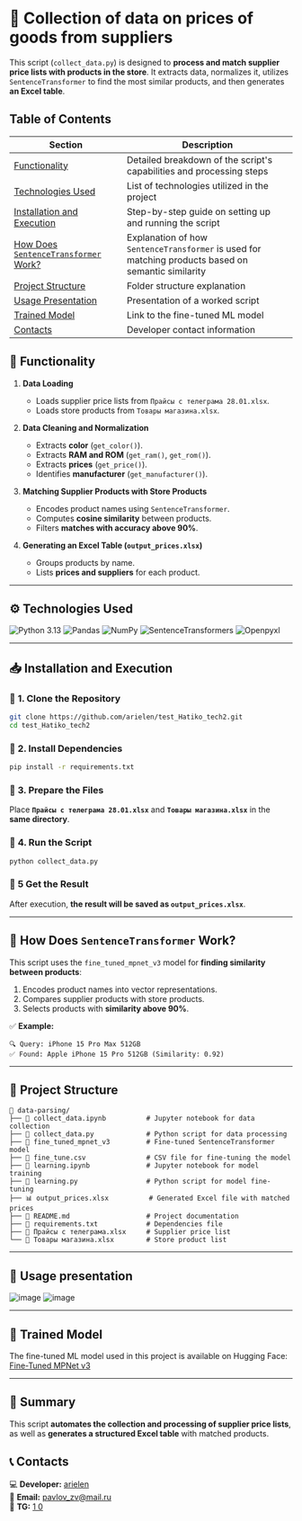 # **📌 Collection of data on prices of goods from suppliers**

This script (`collect_data.py`) is designed to **process and match supplier price lists with products in the store**. It extracts data, normalizes it, utilizes `SentenceTransformer` to find the most similar products, and then generates **an Excel table**.

## Table of Contents
| Section | Description |
|---------|------------|
| [Functionality](#-functionality) | Detailed breakdown of the script's capabilities and processing steps |
| [Technologies Used](#️-technologies-used) | List of technologies utilized in the project |
| [Installation and Execution](#-installation-and-execution) | Step-by-step guide on setting up and running the script |
| [How Does `SentenceTransformer` Work?](#-how-does-sentencetransformer-work) | Explanation of how `SentenceTransformer` is used for matching products based on semantic similarity |
| [Project Structure](#-project-structure) | Folder structure explanation |
| [Usage Presentation](#-usage-presentation) | Presentation of a worked script |
| [Trained Model](#-trained-model) | Link to the fine-tuned ML model |
| [Contacts](#-contacts) | Developer contact information |

## **🚀 Functionality**
1. **Data Loading**  
   - Loads supplier price lists from `Прайсы с телеграма 28.01.xlsx`.
   - Loads store products from `Товары магазина.xlsx`.

2. **Data Cleaning and Normalization**  
   - Extracts **color** (`get_color()`).
   - Extracts **RAM and ROM** (`get_ram()`, `get_rom()`).
   - Extracts **prices** (`get_price()`).
   - Identifies **manufacturer** (`get_manufacturer()`).

3. **Matching Supplier Products with Store Products**  
   - Encodes product names using `SentenceTransformer`.
   - Computes **cosine similarity** between products.
   - Filters **matches with accuracy above 90%**.

4. **Generating an Excel Table (`output_prices.xlsx`)**  
   - Groups products by name.
   - Lists **prices and suppliers** for each product.

---

## ⚙️ **Technologies Used**
![Python 3.13](https://img.shields.io/badge/Python-3.13-000000?style=for-the-badge&labelColor=fafbfc&logo=python&logoColor=306998&color=2b3137) ![Pandas](https://img.shields.io/badge/Pandas-2b3137?style=for-the-badge&logo=pandas) ![NumPy](https://img.shields.io/badge/NumPy-2b3137?style=for-the-badge&logo=numpy) ![SentenceTransformers](https://img.shields.io/badge/Sentence_Transformers-Custom_Model_v3-000000?style=for-the-badge&labelColor=fafbfc&logo=pytorch&logoColor=306998&color=2b3137) ![Openpyxl](https://img.shields.io/badge/Openpyxl-2b3137?style=for-the-badge&logo=googlesheets)

---

## **📥 Installation and Execution**
### 🔹 **1. Clone the Repository**
```bash
git clone https://github.com/arielen/test_Hatiko_tech2.git
cd test_Hatiko_tech2
```

### 🔹 **2. Install Dependencies**
```bash
pip install -r requirements.txt
```

### 🔹 **3. Prepare the Files**
Place **`Прайсы с телеграма 28.01.xlsx`** and **`Товары магазина.xlsx`** in the **same directory**.

### 🔹 **4. Run the Script**
```bash
python collect_data.py
```

### 🔹 **5 Get the Result**
After execution, **the result will be saved as `output_prices.xlsx`**.

---

## **📌 How Does `SentenceTransformer` Work?**
This script uses the `fine_tuned_mpnet_v3` model for **finding similarity between products**:
1. Encodes product names into vector representations.
2. Compares supplier products with store products.
3. Selects products with **similarity above 90%**.

✅ **Example:**
```
🔍 Query: iPhone 15 Pro Max 512GB
✅ Found: Apple iPhone 15 Pro 512GB (Similarity: 0.92)
```

---

## 📜 **Project Structure**
```
📂 data-parsing/
├── 📜 collect_data.ipynb          # Jupyter notebook for data collection
├── 📝 collect_data.py             # Python script for data processing
├── 📂 fine_tuned_mpnet_v3         # Fine-tuned SentenceTransformer model
├── 📜 fine_tune.csv               # CSV file for fine-tuning the model
├── 📜 learning.ipynb              # Jupyter notebook for model training
├── 📝 learning.py                 # Python script for model fine-tuning
├── 📊 output_prices.xlsx          # Generated Excel file with matched prices
├── 📜 README.md                   # Project documentation
├── 📜 requirements.txt            # Dependencies file
├── 📜 Прайсы с телеграма.xlsx     # Supplier price list
└── 📜 Товары магазина.xlsx        # Store product list
```

---

## 🎥 **Usage presentation**
![image](https://github.com/user-attachments/assets/3d87470d-def5-4ebe-a605-b44517d80d37)
![image](https://github.com/user-attachments/assets/f33875d2-56b0-4362-a460-9088669b878d)

---

## 🔗 **Trained Model**
The fine-tuned ML model used in this project is available on Hugging Face:
[Fine-Tuned MPNet v3](https://huggingface.co/arielen/fine-tuned-mpnet-v3)

---

## **🎯 Summary**
This script **automates the collection and processing of supplier price lists**, as well as **generates a structured Excel table** with matched products.

## 📞 **Contacts**
💻 **Developer:** [arielen](https://github.com/arielen)  
📧 **Email:** pavlov_zv@mail.ru  
📧 **TG:** [1 0](https://t.me/touch_con)  
